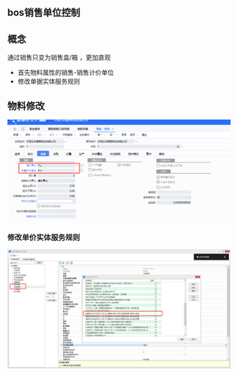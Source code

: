 

## bos销售单位控制


## 概念

通过销售只变为销售盒/箱 ，更加直观

* 首先物料属性的销售-销售计价单位
* 修改单据实体服务规则




## 物料修改



![异常采购控制01](./bos-img/销售单位控制01.png)

 ### 修改单价实体服务规则

![异常采购控制01](./bos-img/销售单位控制02.png)

